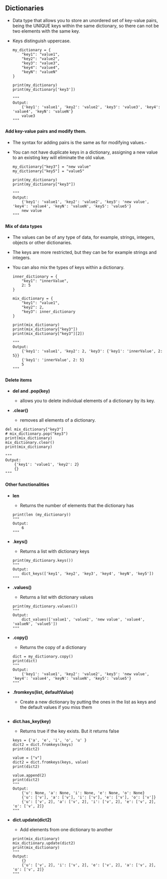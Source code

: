 ## Dictionaries

- Data type that allows you to store an unordered set of key-value pairs, being the UNIQUE keys within the same dictionary, so there can not be two elements with the same key.
- Keys distinguish uppercase.
    
    ```
    my_dictionary = {
        "key1": "value1",
        "key2": "value2",
        "key3": "value3",
        "key4": "value4",
        "keyN": "valueN"
    }
    
    print(my_dictionary)
    print(my_dictionary['key3'])
    
    """
    Output:
        {'key1': 'value1', 'key2': 'value2', 'key3': 'value3', 'key4': 'value4', 'keyN': 'valueN'}
        value3
    """
    ```


#### Add key-value pairs and modify them.

- The syntax for adding pairs is the same as for modifying values.-
- You can not have duplicate keys in a dictionary, assigning a new value to an existing key will eliminate the old value.

    ```
    my_dictionary["key3"] = "new value"
    my_dictionary["key5"] = "value5"
    
    print(my_dictionary)
    print(my_dictionary["key3"])
    
    """
    Output:
        {'key1': 'value1', 'key2': 'value2', 'key3': 'new value', 'key4': 'value4', 'keyN': 'valueN', 'key5': 'value5'}
        new value
    """
    ```

    
#### Mix of data types

- The values can be of any type of data, for example, strings, integers, objects or other dictionaries.
- The keys are more restricted, but they can be for example strings and integers.
- You can also mix the types of keys within a dictionary.

    ```
    inner_dictionary = {
        "key1": "innerValue",
        2: 5
    }
    
    mix_dictionary = {
        "key1": "value1",
        "key2": 2,
        "key3": inner_dictionary
    }
    
    print(mix_dictionary)
    print(mix_dictionary["key3"])
    print(mix_dictionary["key3"][2])
    
    """
    Output:
        {'key1': 'value1', 'key2': 2, 'key3': {'key1': 'innerValue', 2: 5}}
        {'key1': 'innerValue', 2: 5}
        5
    """
    ```


#### Delete items

- <strong> del and .pop(key) </strong>
    - allows you to delete individual elements of a dictionary by its key.
    
- <strong>.clear()</strong>
    - removes all elements of a dictionary.   
 
```
del mix_dictionary["key3"]
# mix_dictionary.pop("key3")
print(mix_dictionary)
mix_dictionary.clear()
print(mix_dictionary)

"""
Output:
    {'key1': 'value1', 'key2': 2}
    {}
"""
```

 
#### Other functionalities

- <strong> len </strong> 
    
    - Returns the number of elements that the dictionary has
    
    ```
    print(len (my_dictionary))
    """
    Output:
        6
    """
    ```


- <strong> .keys() </strong>
    
    - Returns a list with dictionary keys
    
    ```
    print(my_dictionary.keys())
    """
    Output:
        dict_keys(['key1', 'key2', 'key3', 'key4', 'keyN', 'key5'])
    """
    ```


- <strong> .values() </strong> 
    
    - Returns a list with dictionary values
    
    ```
    print(my_dictionary.values())
    """
    Output:
        dict_values(['value1', 'value2', 'new value', 'value4', 'valueN', 'value5'])
    """
    ```
    
    
- <strong> .copy() </strong>
    
    - Returns the copy of a dictionary
    ```
    dict = my_dictionary.copy()
    print(dict)
    """
    Output:
        {'key1': 'value1', 'key2': 'value2', 'key3': 'new value', 'key4': 'value4', 'keyN': 'valueN', 'key5': 'value5'}
    """
    ```


- <strong> .fromkeys(list, defaultValue) </strong>
    
    - Create a new dictionary by putting the ones in the list as keys and the default values if you miss them
    ```
    
    ```


- <strong> dict.has_key(key) </strong>
    
    - Returns true if the key exists. But it returns false
    ```
    keys = {'a', 'e', 'i', 'o', 'u' }
    dict2 = dict.fromkeys(keys)
    print(dict2)
    
    value = ["v"]
    dict2 = dict.fromkeys(keys, value)
    print(dict2)
    
    value.append(2)
    print(dict2)
    """
    Output:
        {'u': None, 'a': None, 'i': None, 'e': None, 'o': None}
        {'u': ['v'], 'a': ['v'], 'i': ['v'], 'e': ['v'], 'o': ['v']}
        {'u': ['v', 2], 'a': ['v', 2], 'i': ['v', 2], 'e': ['v', 2], 'o': ['v', 2]}
    """
    ```


- <strong> dict.update(dict2) </strong>
    
    - Add elements from one dictionary to another
    ```
    print(mix_dictionary)
    mix_dictionary.update(dict2)
    print(mix_dictionary)
    """
    Output:
        {}
        {'u': ['v', 2], 'i': ['v', 2], 'e': ['v', 2], 'a': ['v', 2], 'o': ['v', 2]}
    """
    ```